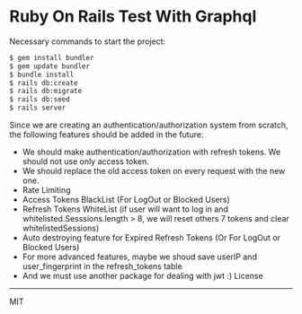# Ruby On Rails Test With Graphql

Necessary commands to start the project:

```sh
$ gem install bundler
$ gem update bundler
$ bundle install
$ rails db:create
$ rails db:migrate
$ rails db:seed
$ rails server
```
Since we are creating an authentication/authorization system from scratch, the following features should be added in the future:
  - We should make authentication/authorization with refresh tokens. We should not use only access token. 
  - We should replace the old access token on every request with the new one.
  - Rate Limiting
  - Access Tokens BlackList (For LogOut or Blocked Users)
  - Refresh Tokens WhiteList (if user will want to log in  and whitelisted.Sesssions.length > 8,
we will reset others 7 tokens and clear whitelistedSessions)
  - Auto destroying feature for Expired Refresh Tokens (Or For LogOut or Blocked Users)
  - For more advanced features, maybe we shoud save userIP and user_fingerprint in the refresh_tokens table
  - And we must use another package for dealing with jwt :)
License
----

MIT


